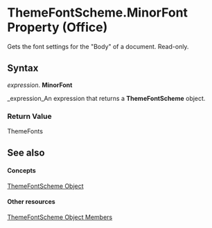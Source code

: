 
# ThemeFontScheme.MinorFont Property (Office)

Gets the font settings for the "Body" of a document. Read-only.


## Syntax

 _expression_. **MinorFont**

 _expression_An expression that returns a  **ThemeFontScheme** object.


### Return Value

ThemeFonts


## See also


#### Concepts


 [ThemeFontScheme Object](566b3a6f-16c9-8ba0-6f40-5bc96ec2dcbf.md)
#### Other resources


 [ThemeFontScheme Object Members](47a1e519-0bf8-363b-3270-6080580da137.md)
